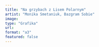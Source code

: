 ```yaml
---
title: "Na grzybach z Lisem Polarnym"
artist: "Monika Smetaniuk, Bazgram Sobie"
image:
type: "Grafika"
url:
format: "a3"
featured: false
---
```

